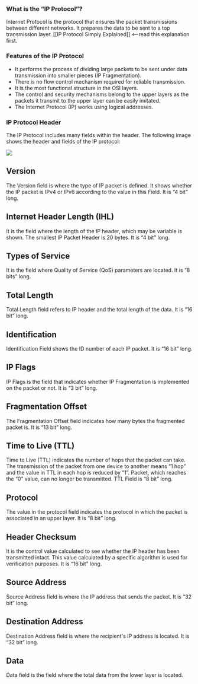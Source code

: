 ### What is the “IP Protocol”?

Internet Protocol is the protocol that ensures the packet transmissions between different networks. It prepares the data to be sent to a top transmission layer.
[[IP Protocol Simply Explained]] <--read this explanation first.
  

### Features of the IP Protocol

- It performs the process of dividing large packets to be sent under data transmission into smaller pieces (IP Fragmentation).
- There is no flow control mechanism required for reliable transmission.
- It is the most functional structure in the OSI layers.
- The control and security mechanisms belong to the upper layers as the packets it transmit to the upper layer can be easily imitated.
- The Internet Protocol (IP) works using logical addresses.

  

### IP Protocol Header

The IP Protocol includes many fields within the header. The following image shows the header and fields of the IP protocol:

![](https://ld-images-2.s3.us-east-2.amazonaws.com/Network+Fundamentals+II/images/image-29.png)

  

## Version

The Version field is where the type of IP packet is defined. It shows whether the IP packet is IPv4 or IPv6 according to the value in this Field. It is “4 bit” long.

  

## Internet Header Length (IHL)

It is the field where the length of the IP header, which may be variable is shown. The smallest IP Packet Header is 20 bytes. It is “4 bit” long.

  

## Types of Service

It is the field where Quality of Service (QoS) parameters are located. It is “8 bits” long.

  

## Total Length

Total Length field refers to IP header and the total length of the data. It is “16 bit” long.

  

## Identification

Identification Field shows the ID number of each IP packet. It is “16 bit” long.

  

## IP Flags

IP Flags is the field that indicates whether IP Fragmentation is implemented on the packet or not. It is “3 bit” long.

  

## Fragmentation Offset

The Fragmentation Offset field indicates how many bytes the fragmented packet is. It is “13 bit” long.

  

## Time to Live (TTL)

Time to Live (TTL) indicates the number of hops that the packet can take. The transmission of the packet from one device to another means “1 hop” and the value in TTL in each hop is reduced by “1”. Packet, which reaches the “0” value, can no longer be transmitted. TTL Field is “8 bit” long.

  

## Protocol

The value in the protocol field indicates the protocol in which the packet is associated in an upper layer. It is “8 bit” long.

  

## Header Checksum

It is the control value calculated to see whether the IP header has been transmitted intact. This value calculated by a specific algorithm is used for verification purposes. It is “16 bit” long.

  

## Source Address

Source Address field is where the IP address that sends the packet. It is “32 bit” long.

  

## Destination Address

Destination Address field is where the recipient's IP address is located. It is “32 bit” long.

  

## Data

Data field is the field where the total data from the lower layer is located.